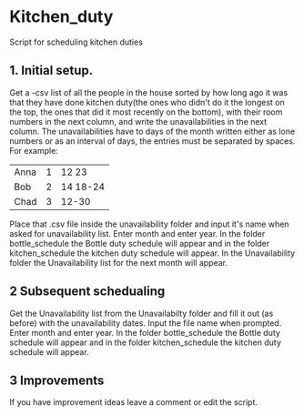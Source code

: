 # Kitchen_duty
Script for scheduling kitchen duties
## 1. Initial setup.
Get a -csv list of all the people in the house sorted by how long ago it was that they have done kitchen duty(the ones who didn't do it the longest on the top, the ones that did it most recently on the bottom), with their room numbers in the next column, and write the unavailabilities in the next column. The unavailabilities have to days of the month written either as lone numbers or as an interval of days, the entries must be separated by spaces. For example:

|      |   |        |
|------|---|-------|
| Anna |1| 12 23 |
| Bob  |2| 14 18-24|
| Chad |3| 12-30   |

Place that .csv file inside the unavailability folder and input it's name when asked for unavailability list. Enter month and enter year.
In the folder bottle_schedule the Bottle duty schedule will appear and in the folder kitchen_schedule the kitchen duty schedule will appear. In the Unavailability folder the Unavailability list for the next month will appear.
## 2 Subsequent schedualing
Get the Unavailability list from the Unavailabilty folder and fill it out (as before) with the unavailability dates. Input the file name when prompted. Enter month and enter year.
In the folder bottle_schedule the Bottle duty schedule will appear and in the folder kitchen_schedule the kitchen duty schedule will appear.
## 3 Improvements
If you have improvement ideas leave a comment or edit the script.
